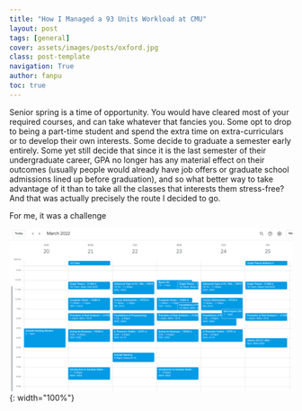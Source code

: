 ```yaml
---
title: "How I Managed a 93 Units Workload at CMU"
layout: post
tags: [general]
cover: assets/images/posts/oxford.jpg
class: post-template
navigation: True
author: fanpu
toc: true
---
```


Senior spring is a time of opportunity.  You would have cleared most of your
required courses, and can take whatever that fancies you. Some opt to drop to
being a part-time student and spend the extra time on extra-curriculars or to
develop their own interests. Some decide to graduate a semester early entirely.
Some yet still decide that since it is the last semester of their undergraduate
career, GPA no longer has any material effect on their outcomes (usually people
would already have job offers or graduate school admissions lined up before
graduation), and so what better way to take advantage of it than to take all the
classes that interests them stress-free? And that was actually precisely the
route I decided to go.

For me, it was a challenge 


![What my weekly calendar looks like](/assets/images/posts/cmu_week_calendar.png){: width="100%"}